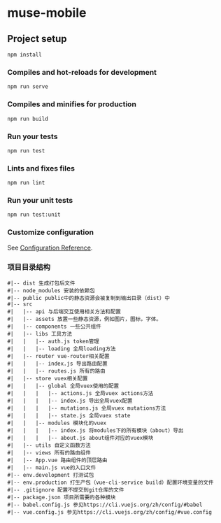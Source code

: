 # muse-mobile

## Project setup
```
npm install
```

### Compiles and hot-reloads for development
```
npm run serve
```

### Compiles and minifies for production
```
npm run build
```

### Run your tests
```
npm run test
```

### Lints and fixes files
```
npm run lint
```

### Run your unit tests
```
npm run test:unit
```

### Customize configuration
See [Configuration Reference](https://cli.vuejs.org/config/).

### 项目目录结构
```
#|-- dist 生成打包后文件
#|-- node_modules 安装的依赖包
#|-- public public中的静态资源会被复制到输出目录（dist）中
#|-- src
#|   |-- api 与后端交互使用相关方法和配置
#|   |-- assets 放置一些静态资源，例如图片，图标，字体。
#|   |-- components 一些公共组件
#|   |-- libs 工具方法
#|   |   |-- auth.js token管理
#|   |   |-- loading 全局loading方法
#|   |-- router vue-router相关配置
#|   |   |-- index.js 导出路由配置
#|   |   |-- routes.js 所有的路由
#|   |-- store vuex相关配置
#|   |   |-- global 全局vuex使用的配置
#|   |   |   |-- actions.js 全局vuex actions方法
#|   |   |   |-- index.js 导出全局vuex配置
#|   |   |   |-- mutations.js 全局vuex mutations方法
#|   |   |   |-- state.js 全局vuex state
#|   |   |-- modules 模块化的vuex
#|   |   |   |-- index.js 将modules下的所有模块（about）导出
#|   |   |   |-- about.js about组件对应的vuex模块
#|   |-- utils 自定义函数方法
#|   |-- views 所有的路由组件
#|   |-- App.vue 路由组件的顶层路由
#|   |-- main.js vue的入口文件
#|-- env.development 打测试包
#|-- env.production 打生产包（vue-cli-service build）配置环境变量的文件
#|-- .gitignore 配置不提交到git仓库的文件
#|-- package.json 项目所需要的各种模块
#|-- babel.config.js 参见https://cli.vuejs.org/zh/config/#babel
#|-- vue.config.js 参见https://cli.vuejs.org/zh/config/#vue.config

